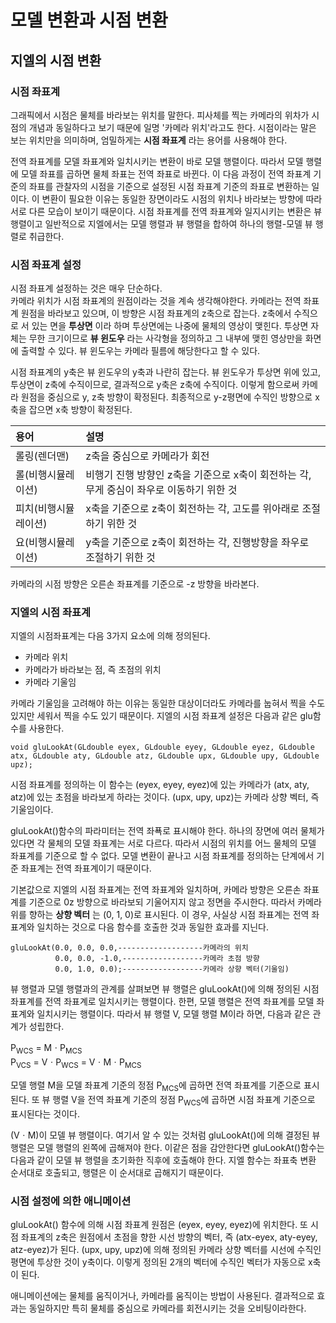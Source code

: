 # 모델 변환과 시점 변환

## 지엘의 시점 변환

### 시점 좌표계

그래픽에서 시점은 물체를 바라보는 위치를 말한다. 피사체를 찍는 카메라의 위차가 시점의 개념과 동일하다고 보기 때문에 일명 '카메라 위치'라고도 한다. 시점이라는 말은 보는 위치만을 의미하며, 엄밀하게는 **시점 좌표계** 라는 용어를 사용해야 한다.

전역 좌표계를 모델 좌표계와 일치시키는 변환이 바로 모델 행렬이다. 따라서 모델 행렬에 모델 좌표를 곱하면 물체 좌표는 전역 좌표로 바뀐다. 이 다음 과정이 전역 좌표계 기준의 좌표를 관찰자의 시점을 기준으로 설정된 시점 좌표계 기준의 좌표로 변환하는 일이다. 이 변환이 필요한 이유는 동일한 장면이라도 시점의 위치나 바라보는 방향에 따라 서로 다른 모습이 보이기 때문이다. 시점 좌표계를 전역 좌표계와 일지시키는 변환은 뷰 행렬이고 일반적으로 지엘에서는 모델 행렬과 뷰 행렬을 합하여 하나의 행렬-모델 뷰 행렬로 취급한다.

### 시점 좌표계 설정

시점 좌표계 설정하는 것은 매우 단순하다.  
카메라 위치가 시점 좌표계의 원점이라는 것을 계속 생각해야한다.
카메라는 전역 좌표계 원점을 바라보고 있으며, 이 방향은 시점 좌표계의 z축으로 잡는다. z축에서 수직으로 서 있는 면을 **투상면** 이라 하며 투상면에는 나중에 물체의 영상이 맺힌다. 투상면 자체는 무한 크기이므로 **뷰 윈도우** 라는 사각형을 정의하고 그 내부에 맺힌 영상만을 화면에 출력할 수 있다. 뷰 윈도우는 카메라 필름에 해당한다고 할 수 있다.

시점 좌표계의 y축은 뷰 윈도우의 y축과 나란히 잡는다. 뷰 윈도우가 투상면 위에 있고, 투상면이 z축에 수직이므로, 결과적으로 y축은 z축에 수직이다. 이렇게 함으로써 카메라 원점을 중심으로 y, z축 방향이 확정된다. 최종적으로 y-z평면에 수직인 방향으로 x축을 잡으면 x축 방향이 확정된다.

| 용어 | 설명 |
| :------------- | :------------- |
| 롤링(렌더맨) | z축을 중심으로 카메라가 회전 |
| 롤(비행시뮬레이션) | 비행기 진행 방향인 z축을 기준으로 x축이 회전하는 각, 무게 중심이 좌우로 이동하기 위한 것|
| 피치(비행시뮬레이션)| x축을 기준으로 z축이 회전하는 각, 고도를 위아래로 조절하기 위한 것|
| 요(비행시뮬레이션) | y축을 기준으로 z축이 회전하는 각, 진행방향을 좌우로 조절하기 위한 것 |

카메라의 시점 방향은 오른손 좌표계를 기준으로 -z 방향을 바라본다.

### 지엘의 시점 좌표계

지엘의 시점좌표계는 다음 3가지 요소에 의해 정의된다.

- 카메라 위치
- 카메라가 바라보는 점, 즉 초점의 위치
- 카메라 기울임

카메라 기울임을 고려해야 하는 이유는 동일한 대상이더라도 카메라를 눕혀서 찍을 수도 있지만 세워서 찍을 수도 있기 때문이다. 지엘의 시점 좌표계 설정은 다음과 같은 glu함수를 사용한다.

```
void gluLookAt(GLdouble eyex, GLdouble eyey, GLdouble eyez, GLdouble atx, GLdouble aty, GLdouble atz, GLdouble upx, GLdouble upy, GLdouble upz);
```

시점 좌표계를 정의하는 이 함수는 (eyex, eyey, eyez)에 있는 카메라가 (atx, aty, atz)에 있는 초점을 바라보게 하라는 것이다. (upx, upy, upz)는 카메라 상향 벡터, 즉 기울임이다.

gluLookAt()함수의 파라미터는 전역 좌푝로 표시해야 한다. 하나의 장면에 여러 물체가 있다면 각 물체의 모델 좌표계는 서로 다르다. 따라서 시점의 위치를 어느 물체의 모델 좌표계를 기준으로 할 수 없다. 모델 변환이 끝나고 시점 좌표계를 정의하는 단계에서 기준 좌표계는 전역 좌표계이기 때문이다.

기본값으로 지엘의 시점 좌표계는 전역 좌표계와 일치하며, 카메라 방향은 오른손 좌표계를 기준으로 0z 방향으로 바라보되 기울어지지 않고 정면을 주시한다. 따라서 카메라 위를 향하는 **상향 벡터** 는 (0, 1, 0)로 표시된다. 이 경우, 사실상 시점 좌표계는 전역 좌표계와 일치하는 것으로 다음 함수를 호출한 것과 동일한 효과를 지닌다.

```
gluLookAt(0.0, 0.0, 0.0,-------------------카메라의 위치
          0.0, 0.0, -1.0,------------------카메라 초점 방향
          0.0, 1.0, 0.0);------------------카메라 상향 벡터(기울임)
```

뷰 행렬과 모델 행렬과의 관계를 살펴보면 뷰 행렬은 gluLookAt()에 의해 정의된 시점 좌표계를 전역 좌표계로 일치시키는 행렬이다. 한편, 모델 행렬은 전역 좌표계를 모델 좌표계와 일치시키는 행렬이다. 따라서 뷰 행렬 V, 모델 행렬 M이라 하면, 다음과 같은 관계가 성립한다.

P<sub>WCS</sub> = MㆍP<sub>MCS</sub>  
P<sub>VCS</sub> = VㆍP<sub>WCS</sub> = VㆍMㆍP<sub>MCS</sub>

모델 행렬 M을 모델 좌표계 기준의 정점 P<sub>MCS</sub>에 곱하면 전역 좌표계를 기준으로 표시된다. 또 뷰 행렬 V을 전역 좌표계 기준의 정점 P<sub>WCS</sub>에 곱하면 시점 좌표계 기준으로 표시된다는 것이다.

(VㆍM)이 모델 뷰 행렬이다. 여기서 알 수 있는 것처럼 gluLookAt()에 의해 결정된 뷰 행렬은 모델 행렬의 왼쪽에 곱해져야 한다. 이같은 점을 감안한다면 gluLookAt()함수는 다음과 같이 모델 뷰 행렬을 초기화한 직후에 호출해야 한다. 지엘 함수는 좌표축 변환 순서대로 호출되고, 행렬은 이 순서대로 곱해지기 때문이다.


### 시점 설정에 의한 애니메이션

gluLookAt() 함수에 의해 시점 좌표계 원점은 (eyex, eyey, eyez)에 위치한다. 또 시점 좌표계의 z축은 원점에서 초점을 향한 시선 방향의 벡터, 즉 (atx-eyex, aty-eyey, atz-eyez)가 된다. (upx, upy, upz)에 의해 정의된 카메라 상향 벡터를 시선에 수직인 평면에 투상한 것이 y축이다. 이렇게 정의된 2개의 벡터에 수직인 벡터가 자동으로 x축이 된다.

애니메이션에는 물체를 움직이거나, 카메라를 움직이는 방법이 사용된다. 결과적으로 효과는 동일하지만 특히 물체를 중심으로 카메라를 회전시키는 것을 오비팅이라한다. 
